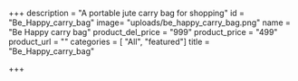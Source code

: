 +++
description = "A portable jute carry bag for shopping"
id = "Be_Happy_carry_bag"
image= "uploads/be_happy_carry_bag.png"
name = "Be Happy carry bag"
product_del_price = "999"
product_price = "499"
product_url = ""
categories = [ "All", "featured"]
title = "Be_Happy_carry_bag"

+++